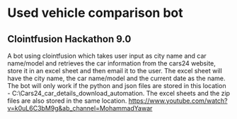 # Used vehicle comparison bot
## Clointfusion Hackathon 9.0
A bot using clointfusion which takes user input as city name and car name/model and retrieves the car information from the cars24 website, store it in an excel sheet and then email it to the user. The excel sheet will have the city name, the car name/model and the current date as the name. The bot will only work if the python and json files are stored in this location - C:\Cars24_car_details_download_automation. The excel sheets and the zip files are also stored in the same location. https://www.youtube.com/watch?v=k0uL6C3bM9g&ab_channel=MohammadYawar
